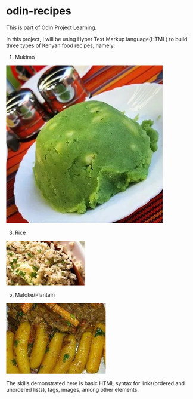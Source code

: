 # odin-recipes
This is part of Odin Project Learning.

In this project, i will be using Hyper Text Markup language(HTML) to build three types of Kenyan food recipes, namely:
1. Mukimo


![Mukimo image when full cooked](images/mukimo1.jpg)

3. Rice

![Served rice](images/rice2.jpeg)

5. Matoke/Plantain

![Served Plantain/matoke](images/matoke2.jpeg)

The skills demonstrated here is basic HTML syntax for links(ordered and unordered lists), tags, images, among other elements.



